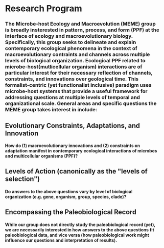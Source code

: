 # Research Program

### The Microbe-host Ecology and Macroevolution (MEME) group is broadly insterested in pattern, process, and form (PPF) at the interface of ecology and macroevolutionary biology. Specifically, this group seeks to delineate and explain contemporary ecological phenomena in the context of macroevolutionary contraints and channels across multiple levels of biological organization. Ecological PPF related to microbe-host(mutlicellular organism) interactions are of particular interest for their necessary reflection of channels, constraints, and innovations over geological time. This formalist-centric (yet functionalist inclusive) paradigm uses microbe-host systems that provide a useful framework for addressing questions at multiple levels of temporal and organizational scale. General areas and specific questions the MEME group takes interest in include:

## Evolutionary Constraints, Adaptations, and Innovation

#### How do (1) macroevolutionary innovations and (2) constraints on adaptation manifest in contemporary ecological interactions of microbes and multicellular organisms (PPF)?

## Levels of Action (canonically as the "levels of selection")
 
#### Do answers to the above questions vary by level of biological organization (e.g. gene, organism, group, species, clade)?

## Encompassing the Paleobiological Record

#### While our group does not directly study the paleobiological record (yet), we are necessarily interested in how answers to the above questions fit paleobiological data, and vice versa (how paleobiological work might influence our questions and interpretation of results).
